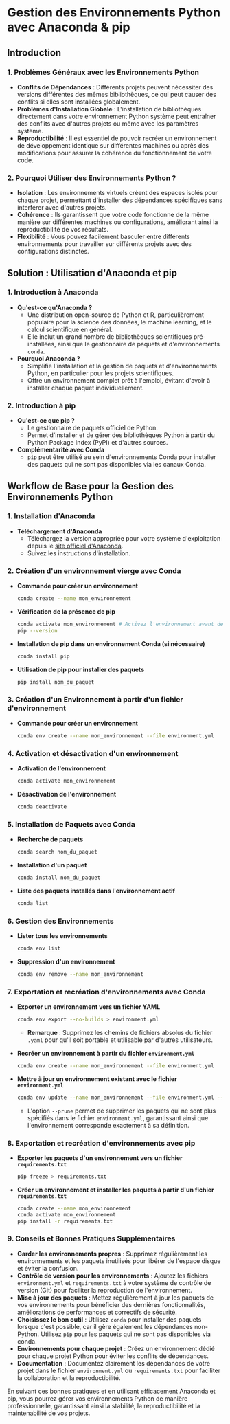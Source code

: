 # Gestion des Environnements Python avec Anaconda & pip

## Introduction

### 1. Problèmes Généraux avec les Environnements Python

- **Conflits de Dépendances** : Différents projets peuvent nécessiter des versions différentes des mêmes bibliothèques, ce qui peut causer des conflits si elles sont installées globalement.
- **Problèmes d'Installation Globale** : L'installation de bibliothèques directement dans votre environnement Python système peut entraîner des conflits avec d'autres projets ou même avec les paramètres système.
- **Reproductibilité** : Il est essentiel de pouvoir recréer un environnement de développement identique sur différentes machines ou après des modifications pour assurer la cohérence du fonctionnement de votre code.

### 2. Pourquoi Utiliser des Environnements Python ?

- **Isolation** : Les environnements virtuels créent des espaces isolés pour chaque projet, permettant d'installer des dépendances spécifiques sans interférer avec d'autres projets.
- **Cohérence** : Ils garantissent que votre code fonctionne de la même manière sur différentes machines ou configurations, améliorant ainsi la reproductibilité de vos résultats.
- **Flexibilité** : Vous pouvez facilement basculer entre différents environnements pour travailler sur différents projets avec des configurations distinctes.

## Solution : Utilisation d'Anaconda et pip

### 1. Introduction à Anaconda

- **Qu'est-ce qu'Anaconda ?**
  - Une distribution open-source de Python et R, particulièrement populaire pour la science des données, le machine learning, et le calcul scientifique en général.
  - Elle inclut un grand nombre de bibliothèques scientifiques pré-installées, ainsi que le gestionnaire de paquets et d'environnements `conda`.
- **Pourquoi Anaconda ?**
  - Simplifie l'installation et la gestion de paquets et d'environnements Python, en particulier pour les projets scientifiques.
  - Offre un environnement complet prêt à l'emploi, évitant d'avoir à installer chaque paquet individuellement.

### 2. Introduction à pip

- **Qu'est-ce que pip ?**
  - Le gestionnaire de paquets officiel de Python.
  - Permet d'installer et de gérer des bibliothèques Python à partir du Python Package Index (PyPI) et d'autres sources.
- **Complémentarité avec Conda**
  - `pip` peut être utilisé au sein d'environnements Conda pour installer des paquets qui ne sont pas disponibles via les canaux Conda.

## Workflow de Base pour la Gestion des Environnements Python

### 1. Installation d'Anaconda

- **Téléchargement d'Anaconda**
  - Téléchargez la version appropriée pour votre système d'exploitation depuis le [site officiel d'Anaconda](https://www.anaconda.com/products/distribution).
  - Suivez les instructions d'installation.

### 2. Création d'un environnement vierge avec Conda

- **Commande pour créer un environnement**

    ```bash
    conda create --name mon_environnement 
    ```

- **Vérification de la présence de pip**

    ```bash
    conda activate mon_environnement # Activez l'environnement avant de vérifier pip
    pip --version
    ```

- **Installation de pip dans un environnement Conda (si nécessaire)**

    ```bash
    conda install pip
    ```

- **Utilisation de pip pour installer des paquets**

    ```bash
    pip install nom_du_paquet
    ```

### 3. Création d'un Environnement à partir d'un fichier d'environnement

- **Commande pour créer un environnement**

    ```bash
    conda env create --name mon_environnement --file environment.yml
    ```

### 4. Activation et désactivation d'un environnement

- **Activation de l'environnement**

    ```bash
    conda activate mon_environnement
    ```

- **Désactivation de l'environnement**

    ```bash
    conda deactivate
    ```

### 5. Installation de Paquets avec Conda

- **Recherche de paquets**

    ```bash
    conda search nom_du_paquet
    ```

- **Installation d'un paquet**

    ```bash
    conda install nom_du_paquet
    ```

- **Liste des paquets installés dans l'environnement actif**

    ```bash
    conda list
    ```

### 6. Gestion des Environnements

- **Lister tous les environnements**

    ```bash
    conda env list
    ```

- **Suppression d'un environnement**

    ```bash
    conda env remove --name mon_environnement
    ```

### 7. Exportation et recréation d'environnements avec Conda

- **Exporter un environnement vers un fichier YAML**

    ```bash
    conda env export --no-builds > environment.yml
    ```

  - **Remarque** : Supprimez les chemins de fichiers absolus du fichier `.yaml` pour qu'il soit portable et utilisable par d'autres utilisateurs.

- **Recréer un environnement à partir du fichier `environment.yml`**

    ```bash
    conda env create --name mon_environnement --file environment.yml
    ```

- **Mettre à jour un environnement existant avec le fichier `environment.yml`**

    ```bash
    conda env update --name mon_environnement --file environment.yml --prune
    ```

  - L'option `--prune` permet de supprimer les paquets qui ne sont plus spécifiés dans le fichier `environment.yml`, garantissant ainsi que l'environnement corresponde exactement à sa définition.

### 8. Exportation et recréation d'environnements avec pip

- **Exporter les paquets d'un environnement vers un fichier `requirements.txt`**

    ```bash
    pip freeze > requirements.txt
    ```

- **Créer un environnement et installer les paquets à partir d'un fichier `requirements.txt`**

    ```bash
    conda create --name mon_environnement 
    conda activate mon_environnement
    pip install -r requirements.txt
    ```

### 9. Conseils et Bonnes Pratiques Supplémentaires

- **Garder les environnements propres** : Supprimez régulièrement les environnements et les paquets inutilisés pour libérer de l'espace disque et éviter la confusion.
- **Contrôle de version pour les environnements** : Ajoutez les fichiers `environment.yml` et `requirements.txt` à votre système de contrôle de version (Git) pour faciliter la reproduction de l'environnement.
- **Mise à jour des paquets** : Mettez régulièrement à jour les paquets de vos environnements pour bénéficier des dernières fonctionnalités, améliorations de performances et correctifs de sécurité.
- **Choisissez le bon outil** : Utilisez `conda` pour installer des paquets lorsque c'est possible, car il gère également les dépendances non-Python. Utilisez `pip` pour les paquets qui ne sont pas disponibles via conda.
- **Environnements pour chaque projet** : Créez un environnement dédié pour chaque projet Python pour éviter les conflits de dépendances.
- **Documentation** : Documentez clairement les dépendances de votre projet dans le fichier `environment.yml` ou `requirements.txt` pour faciliter la collaboration et la reproductibilité.

En suivant ces bonnes pratiques et en utilisant efficacement Anaconda et pip, vous pourrez gérer vos environnements Python de manière professionnelle, garantissant ainsi la stabilité, la reproductibilité et la maintenabilité de vos projets.
